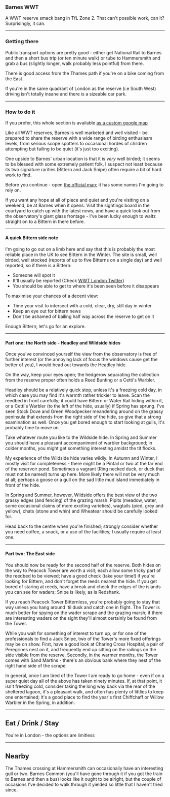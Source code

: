 ### Barnes WWT

A WWT reserve smack bang in TfL Zone 2. That can't possible work, can
it? Surprisingly, it can.

---
### Getting there

Public transport options are pretty good - either get National Rail to
Barnes and then a short bus trip (or ten minute walk) or tube to
Hammersmith and grab a bus (slightly longer, walk probably less
pointful) from there.

There is good access from the Thames path if you're on a bike coming
from the East.

If you're in the same quadrant of London as the reserve (i.e South
West) driving isn't totally insane and there is a sizeable car park.

---
### How to do it

If you prefer, this whole section is available
[as a custom google map](https://www.google.com/maps/d/viewer?mid=1hea4aGqt_3IZi8UkvRKxQV5i4JbYw_q_&ll=51.48163886851217%2C-0.2277705500000593&z=16)

Like all WWT reserves, Barnes is well marketed and well visited - be
prepared to share the reserve with a wide range of birding enthusiasm
levels, from serious scope spotters to occasional hordes of children
attempting but failing to be quiet (it's just too exciting).

One upside to Barnes' urban location is that it is _very_ well birded;
it seems to be blessed with some extremely patient folk, I suspect not
least because its two signature rarities (Bittern and Jack Snipe)
often require a bit of hard work to find.

Before you continue - open [the official
map](https://www.wwt.org.uk/userfiles/images/Centre%20maps/WWTLondon-MAP.jpg);
it has some names I'm going to rely on.

If you want any hope at all of piece and quiet and you're visiting on
a weekend, be at Barnes when it opens. Visit the sightings board in
the courtyard to catch up with the latest news, and have a quick look
out from the observatory's giant glass frontage - I've been lucky
enough to waltz straight on to a Bittern in there before.

---
#### A quick Bittern side note

I'm going to go out on a limb here and say that this is probably the
most reliable place in the UK to see Bittern in the Winter. The site
is small, well birded, well stocked (reports of up to five Bitterns on
a single day) and well reported, so if there is a Bittern:

  * Someone will spot it
  * It'll usually be reported (Check [WWT London Twitter](https://twitter.com/wwtlondon?lang=en))
  * You should be able to get to where it's been seen before it disappears

To maximise your chances of a decent view:

  * Time your visit to intersect with a cold, clear, dry, still day in winter
  * Keep an eye out for bittern news
  * Don't be ashamed of bailing half way across the reserve to get on it

Enough Bittern; let's go for an explore.

---
#### Part one: the North side - Headley and Wildside hides

Once you've convinced yourself the view from the observatory is free
of further interest (or the annoying lack of focus the windows cause
get the better of you), I would head out towards the Headley hide.

On the way, keep your eyes open; the hedgerow separating the
collection from the reserve proper often holds a Reed Bunting or a
Cetti's Warbler.

Headley should be a relatively quick stop, unless it's a freezing cold
day, in which case you may find it's warmth rather trickier to
leave. Scan the reedbed in front carefully; it could have Bittern or
Water Rail hiding within it, or a Cetti's Warbler (to the left of the
hide, usually) if Spring has sprung. I've seen Stock Dove and Green
Woodpecker meandering around on the grassy peninsula that extends from
the right side of the hide, so give that a strong examination as
well. Once you get bored enough to start looking at gulls, it's
probably time to move on.

Take whatever route you like to the Wildside hide. In Spring and
Summer you should have a pleasant accompaniment of warbler background;
in colder months, you might get something interesting amidst the tit
flocks.

My experience of the Wildside hide varies wildly. In Autumn and
Winter, I mostly visit for completeness - there might be a Pintail or
two at the far end of the reservoir pond. Sometimes a vagrant (Ring
necked duck, or duck that must not be named) turns up here. More
likely there will not be very much at all; perhaps a goose or a gull
on the sad little mud island immediately in front of the hide.

In Spring and Summer, however, Wildside offers the best view of the two
grassy edges (and fencing) of the grazing marsh. Pipits (meadow,
water, some occasional claims of more exciting varieties), wagtails
(pied, grey and yellow), chats (stone and whin) and Wheatear should be
carefully looked for.

Head back to the centre when you're finished; strongly consider
whether you need coffee, a snack, or a use of the facilities; I
usually require at least one.

---
#### Part two: The East side

You should now be ready for the second half of the reserve. Both hides
on the way to Peacock Tower are worth a visit; each allow some tricky
part of the reedbed to be viewed; have a good check (take your time!)
if you're looking for Bittern, and don't forget the reeds nearest the
hide. If you get bored of staring at reeds, have a break and check the
edges of the islands you can see for waders; Snipe is likely, as is
Redshank.

If you reach Peacock Tower Bitternless, you're probably going to stay
that way unless you hang around 'til dusk and catch one in flight. The
Tower is much better for spying on the wader scrape and the grazing
marsh; if there are interesting waders on the sight they'll almost
certainly be found from the Tower.

While you wait for something of interest to turn up, or for one of the
professionals to find a Jack Snipe, two of the Tower's more fixed
offerings may be on show. First, have a good look at Charing Cross
Hospital; a pair of Peregrines nest on it, and frequently end up
sitting on the railings on the side visible from the
reserve. Secondly, in the warmer months, the Tower comes with Sand
Martins - there's an obvious bank where they nest of the right hand
side of the scrape.

In general, once I am tired of the Tower I am ready to go home - even
if on a super quiet day all of the above has taken ninety minutes. If,
at that point, it isn't freezing cold, consider taking the long way
back via the rear of the sheltered lagoon, it's a pleasant walk, and
often has plenty of littlies to keep one entertained; it's a good
place to find the year's first Chiffchaff or Willow Warbler in the
Spring, in addition.

---
## Eat / Drink / Stay

You're in London - the options are limitless

---
## Nearby

The Thames crossing at Hammersmith can occasionally have an
interesting gull or two. Barnes Common (you'll have gone through it if
you got the train to Barnes and then a bus) looks like it ought to be
alright, but the couple of occasions I've decided to walk through it
yielded so little that I haven't tried since.